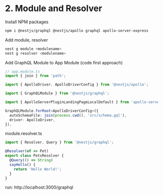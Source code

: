 # 2. Module and Resolver

Install NPM packages
```bash
npm i @nestjs/graphql @nestjs/apollo graphql apollo-server-express
```

Add module, resolver
```bash
nest g module <modulename>
nest g resolver <modulename>
```

Add GraphQL Module to App Module (code first approach)
```typescript
// app.module.ts
import { join } from 'path';

import { ApolloDriver, ApolloDriverConfig } from '@nestjs/apollo';

import { GraphQLModule } from '@nestjs/graphql';

import { ApolloServerPluginLandingPageLocalDefault } from 'apollo-server-core';

GraphQLModule.forRoot<ApolloDriverConfig>({
  autoSchemaFile: join(process.cwd(), 'src/schema.gql'),
  driver: ApolloDriver,
}),
```

module.resolver.ts
```typescript
import { Resolver, Query } from '@nestjs/graphql';

@Resolver(of => Pet)
export class PetsResolver {
  @Query(() => String)
  sayHello() {
    return 'Hello World!';
  }
}
```

run: http://localhost:3000/graphql


